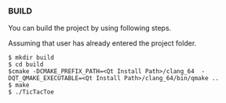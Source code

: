 ### BUILD 

You can build the project by using following steps.

Assuming that user has already entered the project folder.

    $ mkdir build
    $ cd build
    $cmake -DCMAKE_PREFIX_PATH=<Qt Install Path>/clang_64  -DQT_QMAKE_EXECUTABLE=<Qt Install Path>/clang_64/bin/qmake ..
    $ make
    $ ./TicTacToe





